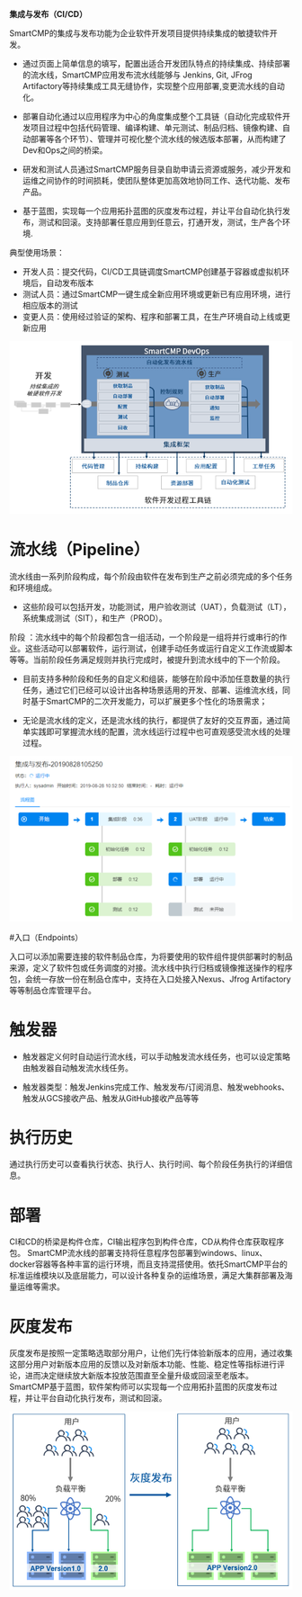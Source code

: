 **集成与发布（CI/CD）**

SmartCMP的集成与发布功能为企业软件开发项目提供持续集成的敏捷软件开发。

+ 通过页面上简单信息的填写，配置出适合开发团队特点的持续集成、持续部署的流水线，SmartCMP应用发布流水线能够与 Jenkins, Git, JFrog Artifactory等持续集成工具无缝协作，实现整个应用部署,变更流水线的自动化。

+ 部署自动化通过以应用程序为中心的角度集成整个工具链（自动化完成软件开发项目过程中包括代码管理、编译构建、单元测试、制品归档、镜像构建、自动部署等各个环节）、管理并可视化整个流水线的候选版本部署，从而构建了Dev和Ops之间的桥梁。

+ 研发和测试人员通过SmartCMP服务目录自助申请云资源或服务，减少开发和运维之间协作的时间损耗，使团队整体更加高效地协同工作、迭代功能、发布产品。

+ 基于蓝图，实现每一个应用拓扑蓝图的灰度发布过程，并让平台自动化执行发布，测试和回滚。支持部署任意应用到任意云，打通开发，测试，生产各个环境.

典型使用场景：

+ 开发人员：提交代码，CI/CD工具链调度SmartCMP创建基于容器或虚拟机环境后，自动发布版本
+ 测试人员：通过SmartCMP一键生成全新应用环境或更新已有应用环境，进行相应版本的测试
+ 变更人员：使用经过验证的架构、程序和部署工具，在生产环境自动上线或更新应用



![架构图](../../picture/foundationConcepts/架构图V2.png)




# 流水线（Pipeline）

流水线由一系列阶段构成，每个阶段由软件在发布到生产之前必须完成的多个任务和环境组成。
+ 这些阶段可以包括开发，功能测试，用户验收测试（UAT），负载测试（LT），系统集成测试（SIT），和生产（PROD）。

阶段 ：流水线中的每个阶段都包含一组活动，一个阶段是一组将并行或串行的作业。这些活动可以部署软件，运行测试，创建手动任务或运行自定义工作流或脚本等等。当前阶段任务满足规则并执行完成时，被提升到流水线中的下一个阶段。

+ 目前支持多种阶段和任务的自定义和组装，能够在阶段中添加任意数量的执行任务，通过它们已经可以设计出各种场景适用的开发、部署、运维流水线，同时基于SmartCMP的二次开发能力，可以扩展更多个性化的场景需求；

+ 无论是流水线的定义，还是流水线的执行，都提供了友好的交互界面，通过简单实践即可掌握流水线的配置，流水线运行过程中也可直观感受流水线的处理过程。


![流水线](../../picture/foundationConcepts/流水线.png)



#入口（Endpoints）

入口可以添加需要连接的软件制品仓库，为将要使用的软件组件提供部署时的制品来源，定义了软件包或任务调度的对接。流水线中执行归档或镜像推送操作的程序包，会统一存放一份在制品仓库中，支持在入口处接入Nexus、Jfrog Artifactory等等制品仓库管理平台。

# 触发器
+ 触发器定义何时自动运行流水线，可以手动触发流水线任务，也可以设定策略由触发器自动触发流水线任务。

+ 触发器类型：触发Jenkins完成工作、触发发布/订阅消息、触发webhooks、触发从GCS接收产品、触发从GitHub接收产品等等

# 执行历史
通过执行历史可以查看执行状态、执行人、执行时间、每个阶段任务执行的详细信息。

# 部署
CI和CD的桥梁是构件仓库，CI输出程序包到构件仓库，CD从构件仓库获取程序包。
SmartCMP流水线的部署支持将任意程序包部署到windows、linux、docker容器等各种丰富的运行环境，而且支持混搭使用。依托SmartCMP平台的标准运维模块以及底层能力，可以设计各种复杂的运维场景，满足大集群部署及海量运维等需求。

# 灰度发布
灰度发布是按照一定策略选取部分用户，让他们先行体验新版本的应用，通过收集这部分用户对新版本应用的反馈以及对新版本功能、性能、稳定性等指标进行评论，进而决定继续放大新版本投放范围直至全量升级或回滚至老版本。
SmartCMP基于蓝图，软件架构师可以实现每一个应用拓扑蓝图的灰度发布过程，并让平台自动化执行发布，测试和回滚。

![灰度发布](../../picture/foundationConcepts/灰度发布.png)


